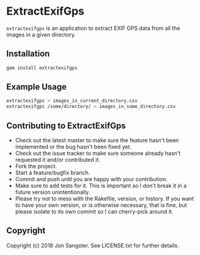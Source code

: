 # ExtractExifGps

`extractexifgps` is an application to extract EXIF GPS data from all the images
in a given directory.

## Installation

```sh
gem install extractexifgps
```

## Example Usage

```sh
extractexifgps > images_in_current_directory.csv
extractexifgps /some/directory/ > images_in_some_directory.csv
```

## Contributing to ExtractExifGps

  * Check out the latest master to make sure the feature hasn't been
    implemented or the bug hasn't been fixed yet.
  * Check out the issue tracker to make sure someone already hasn't requested
    it and/or contributed it.
  * Fork the project.
  * Start a feature/bugfix branch.
  * Commit and push until you are happy with your contribution.
  * Make sure to add tests for it. This is important so I don't break it in a
    future version unintentionally.
  * Please try not to mess with the Rakefile, version, or history. If you want
    to have your own version, or is otherwise necessary, that is fine, but
    please isolate to its own commit so I can cherry-pick around it.

## Copyright

Copyright (c) 2018 Jon Sangster. See LICENSE.txt for further details.
